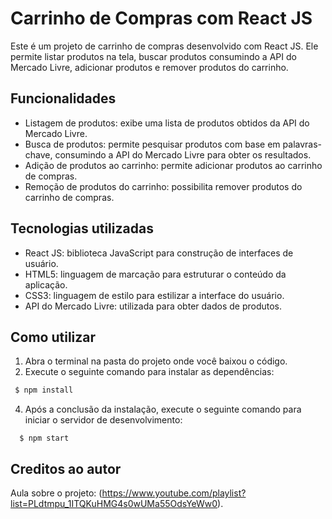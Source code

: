 # Carrinho de Compras com React JS

Este é um projeto de carrinho de compras desenvolvido com React JS. Ele permite listar produtos na tela, buscar produtos consumindo a API do Mercado Livre, adicionar produtos e remover produtos do carrinho.

## Funcionalidades

- Listagem de produtos: exibe uma lista de produtos obtidos da API do Mercado Livre.
- Busca de produtos: permite pesquisar produtos com base em palavras-chave, consumindo a API do Mercado Livre para obter os resultados.
- Adição de produtos ao carrinho: permite adicionar produtos ao carrinho de compras.
- Remoção de produtos do carrinho: possibilita remover produtos do carrinho de compras.

## Tecnologias utilizadas

- React JS: biblioteca JavaScript para construção de interfaces de usuário.
- HTML5: linguagem de marcação para estruturar o conteúdo da aplicação.
- CSS3: linguagem de estilo para estilizar a interface do usuário.
- API do Mercado Livre: utilizada para obter dados de produtos.

 ## Como utilizar

1. Abra o terminal na pasta do projeto onde você baixou o código.
2. Execute o seguinte comando para instalar as dependências:
  ```bash
   $ npm install
  ```

4. Após a conclusão da instalação, execute o seguinte comando para iniciar o servidor de desenvolvimento:
```
  $ npm start
```

## Creditos ao autor
Aula sobre o projeto:
(https://www.youtube.com/playlist?list=PLdtmpu_1ITQKuHMG4s0wUMa55OdsYeWw0).
